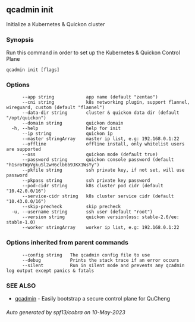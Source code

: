 ## qcadmin init

Initialize a Kubernetes & Quickon cluster

### Synopsis

Run this command in order to set up the Kubernetes & Quickon Control Plane

```
qcadmin init [flags]
```

### Options

```
      --app string            app name (default "zentao")
      --cni string            k8s networking plugin, support flannel, wireguard, custom (default "flannel")
      --data-dir string       cluster & quickon data dir (default "/opt/quickon")
      --domain string         quickon domain
  -h, --help                  help for init
      --ip string             quickon ip
      --master stringArray    master ip list, e.g: 192.168.0.1:22
      --offline               offline install, only whitelist users are supported
      --oss                   quickon mode (default true)
      --password string       quickon console password (default "h1srotWpVgkuSl2wH6clb6b9JKX1WsYy")
      --pkfile string         ssh private key, if not set, will use password
      --pkpass string         ssh private key password
      --pod-cidr string       k8s cluster pod cidr (default "10.42.0.0/16")
      --service-cidr string   k8s cluster service cidr (default "10.43.0.0/16")
      --skip-precheck         skip precheck
  -u, --username string       ssh user (default "root")
      --version string        quickon version(oss: stable-2.6/ee: stable-1.0)
      --worker stringArray    worker ip list, e.g: 192.168.0.1:22
```

### Options inherited from parent commands

```
      --config string   The qcadmin config file to use
      --debug           Prints the stack trace if an error occurs
      --silent          Run in silent mode and prevents any qcadmin log output except panics & fatals
```

### SEE ALSO

* [qcadmin](qcadmin.md)	 - Easily bootstrap a secure control plane for QuCheng

###### Auto generated by spf13/cobra on 10-May-2023
